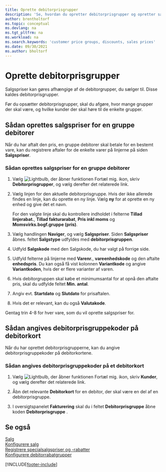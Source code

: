 ```yaml
---
title: Oprette debitorprisgrupper
description: 'Se, hvordan du opretter debitorprisgrupper og opretter salgspriser for disse grupper.'
author: brentholtorf
ms.topic: conceptual
ms.devlang: na
ms.tgt_pltfrm: na
ms.workload: na
ms.search.keywords: 'customer price groups, discounts, sales prices'
ms.date: 09/30/2021
ms.author: bholtorf
---
```


# <a name="set-up-customer-price-groups"></a>Oprette debitorprisgrupper
  
Salgspriser kan gøres afhængige af de debitorgrupper, du sælger til. Disse kaldes debitorprisgrupper.

Før du opsætter debitorprisgrupper, skal du afgøre, hvor mange grupper der skal være, og hvilke kunder der skal høre til de enkelte grupper.  

## <a name="how-to-create-sales-prices-for-a-group-of-customers"></a>Sådan oprettes salgspriser for en gruppe debitorer

Når du har aftalt den pris, en gruppe debitorer skal betale for en bestemt vare, kan du registrere aftaler for de enkelte varer på linjerne på siden **Salgspriser**.

### <a name="to-create-sales-prices-for-a-group-of-customers"></a>Sådan oprettes salgspriser for en gruppe debitorer

1. Vælg ![Lightbulb, der åbner funktionen Fortæl mig.](media/ui-search/search_small.png "Fortæl mig, hvad du vil foretage dig") ikon, skriv **Debitorprisgrupper**, og vælg derefter det relaterede link.  

2. Vælg linjen for den aktuelle debitorprisgruppe. Hvis der ikke allerede findes en linje, kan du oprette en ny linje. Vælg **ny** for at oprette en ny enhed og give det et navn.  
    
    For den valgte linje skal du kontrollere indholdet i felterne **Tillad linjerabat.**, **Tillad fakturarabat**, **Pris inkl moms** og **Momsvirks.bogf.gruppe (pris)**. 
  
3. Vælg handlingen **Naviger**, og vælg **Salgspriser**. Siden **Salgspriser** åbnes. feltet **Salgstype** udfyldes med **debitorprisgruppen**.  
  
4. Udfyld **Salgskode** med den Salgskode, du har valgt på forrige side.  
  
5. Udfyld felterne på linjerne med **Varenr.**, **vareenhedskode** og den aftalte **enhedspris**. Du kan også få vist kolonnen **Variantkode** og angive **Variantkoden**, hvis der er flere varianter af varen.  
  
6. Hvis debitorgruppen skal købe et minimumsantal for at opnå den aftalte pris, skal du udfylde feltet **Min. antal**.  

7. Angiv evt. **Startdato** og **Slutdato** for prisaftalen.  
  
8. Hvis det er relevant, kan du også **Valutakode**.

Gentag trin 4-8 for hver vare, som du vil oprette salgspriser for.

## <a name="how-to-enter-customer-price-group-codes-on-customer-cards"></a>Sådan angives debitorprisgruppekoder på debitorkort

Når du har oprettet debitorprisgrupperne, kan du angive debitorprisgruppekoder på debitorkortene.

### <a name="to-enter-customer-price-group-codes-on-a-customer-card"></a>Sådan angives debitorprisgruppekoder på et debitorkort

1. Vælg ![Lightbulb, der åbner funktionen Fortæl mig.](media/ui-search/search_small.png "Fortæl mig, hvad du vil foretage dig") ikon, skriv **Kunder**, og vælg derefter det relaterede link.  

2. Åbn det relevante **Debitorkort** for en debitor, der skal være en del af en debitorprisgruppe.  

3. I oversigtspanelet **Fakturering** skal du i feltet **Debitorprisgruppe** åbne koden **Debitorprisgruppe** .  


## <a name="see-also"></a>Se også

[Salg](sales-manage-sales.md)  
[Konfigurere salg](sales-setup-sales.md)  
[Registrere specialsalgspriser og -rabatter](sales-how-record-sales-price-discount-payment-agreements.md)  
[Konfigurere debitorrabatgrupper](sales-how-to-set-up-customer-discount-groups.md)  

[!INCLUDE[footer-include](includes/footer-banner.md)]
